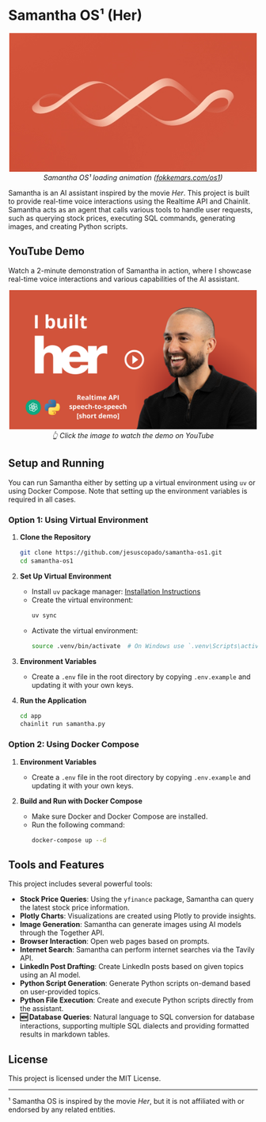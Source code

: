 # Samantha OS¹ (Her)

<p align="center">
  <img src="images/os1.gif" alt="Samantha OS¹ (source: https://fokkemars.com/os1)" width="500">
  <br>
  <em>Samantha OS¹ loading animation (<a href="https://fokkemars.com/os1">fokkemars.com/os1</a>)</em>
</p>

Samantha is an AI assistant inspired by the movie *Her*. This project is built to provide real-time voice interactions using the Realtime API and Chainlit. Samantha acts as an agent that calls various tools to handle user requests, such as querying stock prices, executing SQL commands, generating images, and creating Python scripts.

## YouTube Demo
Watch a 2-minute demonstration of Samantha in action, where I showcase real-time voice interactions and various capabilities of the AI assistant.

<p align="center">
  <a href="https://www.youtube.com/watch?v=qVstKgrwX_o">
    <img src="images/thumbnail_short_demo.png" alt="YouTube Demo" width="500">
  </a>
  <br>
  <em>👆 Click the image to watch the demo on YouTube</em>
</p>


## Setup and Running

You can run Samantha either by setting up a virtual environment using `uv` or using Docker Compose. Note that setting up the environment variables is required in all cases.

### Option 1: Using Virtual Environment

1. **Clone the Repository**
   ```sh
   git clone https://github.com/jesuscopado/samantha-os1.git
   cd samantha-os1
   ```

2. **Set Up Virtual Environment**
   - Install `uv` package manager: [Installation Instructions](https://docs.astral.sh/uv/getting-started/installation/)
   - Create the virtual environment:
     ```sh
     uv sync
     ```
   - Activate the virtual environment:
     ```sh
     source .venv/bin/activate  # On Windows use `.venv\Scripts\activate`
     ```

3. **Environment Variables**
   - Create a `.env` file in the root directory by copying `.env.example` and updating it with your own keys.

4. **Run the Application**
   ```sh
   cd app
   chainlit run samantha.py
   ```

### Option 2: Using Docker Compose

1. **Environment Variables**
   - Create a `.env` file in the root directory by copying `.env.example` and updating it with your own keys.

2. **Build and Run with Docker Compose**
   - Make sure Docker and Docker Compose are installed.
   - Run the following command:
     ```sh
     docker-compose up --d
     ```

## Tools and Features

This project includes several powerful tools:

- **Stock Price Queries**: Using the `yfinance` package, Samantha can query the latest stock price information.
- **Plotly Charts**: Visualizations are created using Plotly to provide insights.
- **Image Generation**: Samantha can generate images using AI models through the Together API.
- **Browser Interaction**: Open web pages based on prompts.
- **Internet Search**: Samantha can perform internet searches via the Tavily API.
- **LinkedIn Post Drafting**: Create LinkedIn posts based on given topics using an AI model.
- **Python Script Generation**: Generate Python scripts on-demand based on user-provided topics.
- **Python File Execution**: Create and execute Python scripts directly from the assistant.
- **🆕 Database Queries**: Natural language to SQL conversion for database interactions, supporting multiple SQL dialects and providing formatted results in markdown tables.

## License

This project is licensed under the MIT License.

---

¹ Samantha OS is inspired by the movie *Her*, but it is not affiliated with or endorsed by any related entities.
